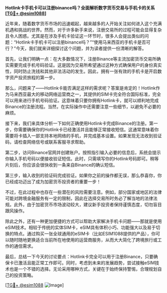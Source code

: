 **Hotlink卡手机卡可以注册binance吗？全面解析数字货币交易与手机卡的关系[[TG💪+ @esim1088](https://t.me/s/esim1088)]**

近年来，随着数字货币市场的迅速崛起，越来越多的人开始关注如何进入这个充满机遇和挑战的世界。然而，对于许多新手来说，注册交易所的过程可能会显得复杂且令人困惑。尤其是在涉及手机卡验证这一环节时，很多人会提出类似的问题：“Hotlink卡手机卡可以注册binance吗？”“使用马来西亚的手机卡是否可行？”今天，我们就来详细探讨这个问题，并为读者提供一份清晰的解答。

首先，让我们明确一点：在大多数情况下，注册Binance等主流加密货币交易所确实需要完成手机号码验证。这是因为交易所希望通过这种方式确保用户的身份真实性，同时防止洗钱和其他非法活动的发生。因此，拥有一张有效的手机卡是开启数字资产投资旅程的第一步。

那么，问题来了——Hotlink卡能否满足这样的需求呢？答案是肯定的！Hotlink作为马来西亚最大的移动网络运营商之一，其提供的SIM卡完全符合国际标准，完全可以用来进行手机号码验证。这意味着只要你拥有Hotlink卡，就可以顺利地完成Binance的注册流程。当然，在实际操作中还需要注意一些细节，以避免不必要的麻烦。

接下来，我们来具体分析一下如何正确使用Hotlink卡完成Binance的注册。第一步，你需要确保你的Hotlink卡已经激活并且能够正常接收短信。这通常意味着你需要将卡插入一部支持本地网络的手机，并完成基本设置。如果发现无法收到验证码，请检查网络信号或联系客服寻求帮助。

第二步，访问Binance官网并创建账户。按照指引输入必要的信息后，系统会提示你输入手机号码以便接收验证短信。此时，只需填写你的Hotlink号码即可。稍等片刻后，你应该会很快收到一条来自Binance的确认短信。

第三步，输入收到的验证码完成验证。如果你之前的操作都无误，那么恭喜你，你已经成功迈出了成为加密货币投资者的重要一步！

不过，在此过程中也存在一些潜在的风险需要注意。例如，部分国家或地区的法律可能对跨境金融服务有一定的限制，因此在选择交易所时务必了解当地的法律法规。此外，由于加密货币市场波动较大，建议新手投资者保持谨慎态度，切勿盲目跟风操作。

除此之外，还有一种更加便捷的方式可以帮助大家解决手机卡问题——那就是使用eSIM技术。相较于传统的实体SIM卡，eSIM具有体积小巧、功能强大以及易于切换的特点。通过购买一张全球通用的eSIM卡（比如ESIM1088提供的产品），你可以随时随地更换适合当前所在地使用的运营商服务，从而大大简化了跨境旅行或工作的通信需求。

最后，总结一下今天的讨论要点：Hotlink卡完全可以用于注册Binance，只要确保卡已激活且能正常工作即可。同时，考虑到未来的发展趋势，尝试接触eSIM技术也是一个不错的选择。无论采用哪种方式，关键在于始终保持警惕，合理规划自己的投资策略。

[[TG💪+ @esim1088](https://t.me/s/esim1088) ![Image](https://i.postimg.cc/4NQfJmqS/Snipaste-2025-05-13-00-14-12.png)]